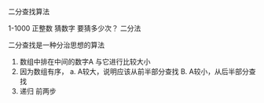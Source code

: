 二分查找算法

1-1000 正整数  猜数字  要猜多少次？  二分法

二分查找是一种分治思想的算法
1. 数组中排在中间的数字A 与它进行比较大小
2. 因为数组有序，
    a. A较大，说明应该从前半部分查找
    B. A较小，从后半部分查找
3. 递归 前两步